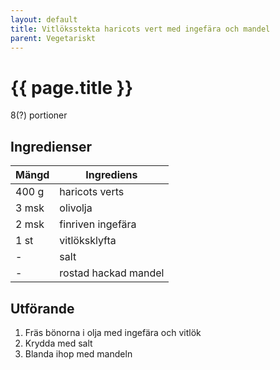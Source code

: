 ```yaml
---
layout: default
title: Vitlöksstekta haricots vert med ingefära och mandel
parent: Vegetariskt
---
```


# {{ page.title }}

8(?) portioner

## Ingredienser

Mängd|Ingrediens
------------ | -------------
400 g|haricots verts
3 msk|olivolja
2 msk|finriven ingefära
1 st|vitlöksklyfta
\-|salt
\-|rostad hackad mandel

## Utförande
1. Fräs bönorna i olja med ingefära och vitlök
2. Krydda med salt
3. Blanda ihop med mandeln
